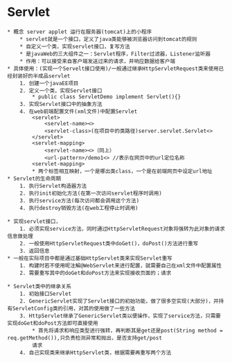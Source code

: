 # Servlet
	* 概念 server applet 运行在服务器(tomcat)上的小程序
		* servlet就是一个接口，定义了java类能够被浏览器访问到tomcat的规则
		* 自定义一个类，实现servlet接口，复写方法
		* 是javaWeb的三大组件之一：Servlet程序，Filter过滤器，Listener监听器
		* 作用：可以接受来自客户端发送过来的请求，并响应数据给客户端
	* 具体使用：(实现一个Servelt接口使用)/一般通过继承HttpServletRequest类来使用已经封装好的半成品servlet
		1. 创建一个javaEE项目
		2. 定义一个类，实现Servlet接口
			* public class ServletDemo implement Servlet(){}
		3. 实现Servlet接口中的抽象方法
		4. 在web前端配置文件(xml文件)中配置Servlet
			<servlet>
				<servlet-name><>
				<servlet-class>(在项目中的类路径)server.servlet.Servlet<>
			</servlet>
			<servlet-mapping>
				<servlet-name><>（同上）
				<url-pattern>/demo1<> //表示在网页中的url定位名称
			<servlet-mapping>
			* 两个标签相互映射，一个是哪出类class，一个是在前端网页中设定url地址
	* Servlet的生命周期
		1. 执行Servlet构造器方法
		2. 执行init初始化方法(在第一次访问servlet程序时调用)
		3. 执行service方法(每次访问都会调用这个方法)
		4. 执行destroy销毁方法(在web工程停止时调用)
	
	* 实现servlet接口，
		1. 必须实现service方法，同时通过HttpServletRequest对象将强转为此对象的请求信息做处理
		2. 一般使用HttpServletRequest类中doGet()，doPost()方法进行重写
		3. 返回信息
	* 一般在实际项目中都是通过基础HttpServlet类来实现Servlet重写
		1. 构建时若不使用呢注解@WebServlet来进行配置，就需要自己在xml文件中配置属性
		2. 需要重写其中的doGet和doPost方法来实现接收页面的；请求
	
	* Servlet类中的继承关系
		1. 初始接口Servlet
		2. GenericServlet实现了Servlet接口的初始功能，做了很多空实现(大部分)，并持有ServletConfig类的引用，对其的使用做了一些方法
		3. HttpServlet继承了GenericServlet类以便操作，实现了service方法，只需要实现doGet和doPost方法即可直接使用
			* 首先将请求和响应类型进行强转，再判断其是get还是post(String method = req.getMethod()),只负责检测异常和抛出，是否支持get/post
			请求
		4. 自己实现类来继承HttpServlet类，根据需要再重写两个方法